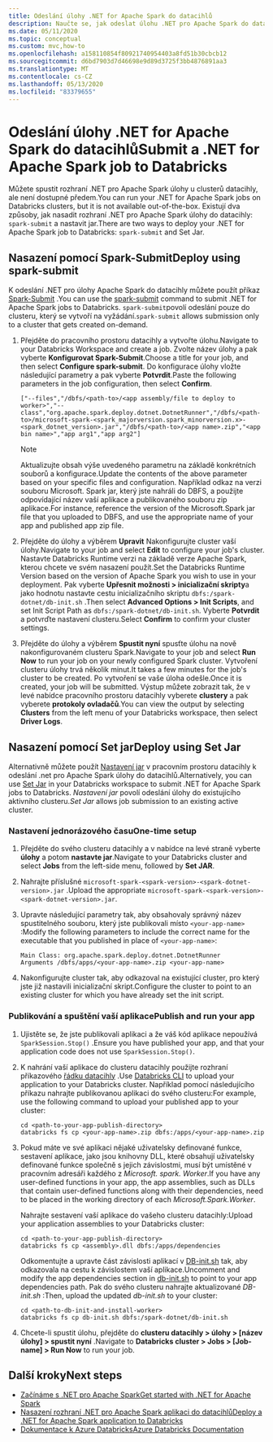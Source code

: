 ```yaml
---
title: Odeslání úlohy .NET for Apache Spark do datacihlů
description: Naučte se, jak odeslat úlohu .NET pro Apache Spark do datacihly pomocí Spark – odeslání a nastavení jar.
ms.date: 05/11/2020
ms.topic: conceptual
ms.custom: mvc,how-to
ms.openlocfilehash: a158110854f80921740954403a8fd51b30cbcb12
ms.sourcegitcommit: d6bd7903d7d46698e9d89d3725f3bb4876891aa3
ms.translationtype: MT
ms.contentlocale: cs-CZ
ms.lasthandoff: 05/13/2020
ms.locfileid: "83379655"
---
```

# <a name="submit-a-net-for-apache-spark-job-to-databricks"></a><span data-ttu-id="e1eac-103">Odeslání úlohy .NET for Apache Spark do datacihlů</span><span class="sxs-lookup"><span data-stu-id="e1eac-103">Submit a .NET for Apache Spark job to Databricks</span></span>

<span data-ttu-id="e1eac-104">Můžete spustit rozhraní .NET pro Apache Spark úlohy u clusterů datacihly, ale není dostupné předem.</span><span class="sxs-lookup"><span data-stu-id="e1eac-104">You can run your .NET for Apache Spark jobs on Databricks clusters, but it is not available out-of-the-box.</span></span> <span data-ttu-id="e1eac-105">Existují dva způsoby, jak nasadit rozhraní .NET pro Apache Spark úlohy do datacihly: `spark-submit` a nastavit jar.</span><span class="sxs-lookup"><span data-stu-id="e1eac-105">There are two ways to deploy your .NET for Apache Spark job to Databricks: `spark-submit` and Set Jar.</span></span>

## <a name="deploy-using-spark-submit"></a><span data-ttu-id="e1eac-106">Nasazení pomocí Spark-Submit</span><span class="sxs-lookup"><span data-stu-id="e1eac-106">Deploy using spark-submit</span></span>

<span data-ttu-id="e1eac-107">K odeslání .NET pro úlohy Apache Spark do datacihly můžete použít příkaz [Spark-Submit](https://spark.apache.org/docs/latest/submitting-applications.html) .</span><span class="sxs-lookup"><span data-stu-id="e1eac-107">You can use the [spark-submit](https://spark.apache.org/docs/latest/submitting-applications.html) command to submit .NET for Apache Spark jobs to Databricks.</span></span> <span data-ttu-id="e1eac-108">`spark-submit`povolí odeslání pouze do clusteru, který se vytvoří na vyžádání.</span><span class="sxs-lookup"><span data-stu-id="e1eac-108">`spark-submit` allows submission only to a cluster that gets created on-demand.</span></span>

1. <span data-ttu-id="e1eac-109">Přejděte do pracovního prostoru datacihly a vytvořte úlohu.</span><span class="sxs-lookup"><span data-stu-id="e1eac-109">Navigate to your Databricks Workspace and create a job.</span></span> <span data-ttu-id="e1eac-110">Zvolte název úlohy a pak vyberte **Konfigurovat Spark-Submit**.</span><span class="sxs-lookup"><span data-stu-id="e1eac-110">Choose a title for your job, and then select **Configure spark-submit**.</span></span> <span data-ttu-id="e1eac-111">Do konfigurace úlohy vložte následující parametry a pak vyberte **Potvrdit**.</span><span class="sxs-lookup"><span data-stu-id="e1eac-111">Paste the following parameters in the job configuration, then select **Confirm**.</span></span>

    ```
    ["--files","/dbfs/<path-to>/<app assembly/file to deploy to worker>","--class","org.apache.spark.deploy.dotnet.DotnetRunner","/dbfs/<path-to>/microsoft-spark-<spark_majorversion.spark_minorversion.x>-<spark_dotnet_version>.jar","/dbfs/<path-to>/<app name>.zip","<app bin name>","app arg1","app arg2"]
    ```

    > [!NOTE]
    > <span data-ttu-id="e1eac-112">Aktualizujte obsah výše uvedeného parametru na základě konkrétních souborů a konfigurace.</span><span class="sxs-lookup"><span data-stu-id="e1eac-112">Update the contents of the above parameter based on your specific files and configuration.</span></span> <span data-ttu-id="e1eac-113">Například odkaz na verzi souboru Microsoft. Spark jar, který jste nahráli do DBFS, a použijte odpovídající název vaší aplikace a publikovaného souboru zip aplikace.</span><span class="sxs-lookup"><span data-stu-id="e1eac-113">For instance, reference the version of the Microsoft.Spark jar file that you uploaded to DBFS, and use the appropriate name of your app and published app zip file.</span></span>

2. <span data-ttu-id="e1eac-114">Přejděte do úlohy a výběrem **Upravit** Nakonfigurujte cluster vaší úlohy.</span><span class="sxs-lookup"><span data-stu-id="e1eac-114">Navigate to your job and select **Edit** to configure your job's cluster.</span></span> <span data-ttu-id="e1eac-115">Nastavte Databricks Runtime verzi na základě verze Apache Spark, kterou chcete ve svém nasazení použít.</span><span class="sxs-lookup"><span data-stu-id="e1eac-115">Set the Databricks Runtime Version based on the version of Apache Spark you wish to use in your deployment.</span></span> <span data-ttu-id="e1eac-116">Pak vyberte **Upřesnit možnosti > inicializační skripty**a jako hodnotu nastavte cestu inicializačního skriptu `dbfs:/spark-dotnet/db-init.sh` .</span><span class="sxs-lookup"><span data-stu-id="e1eac-116">Then select **Advanced Options > Init Scripts**, and set Init Script Path as `dbfs:/spark-dotnet/db-init.sh`.</span></span> <span data-ttu-id="e1eac-117">Vyberte **Potvrdit** a potvrďte nastavení clusteru.</span><span class="sxs-lookup"><span data-stu-id="e1eac-117">Select **Confirm** to confirm your cluster settings.</span></span>

3. <span data-ttu-id="e1eac-118">Přejděte do úlohy a výběrem **Spustit nyní** spusťte úlohu na nově nakonfigurovaném clusteru Spark.</span><span class="sxs-lookup"><span data-stu-id="e1eac-118">Navigate to your job and select **Run Now** to run your job on your newly configured Spark cluster.</span></span> <span data-ttu-id="e1eac-119">Vytvoření clusteru úlohy trvá několik minut.</span><span class="sxs-lookup"><span data-stu-id="e1eac-119">It takes a few minutes for the job's cluster to be created.</span></span> <span data-ttu-id="e1eac-120">Po vytvoření se vaše úloha odešle.</span><span class="sxs-lookup"><span data-stu-id="e1eac-120">Once it is created, your job will be submitted.</span></span> <span data-ttu-id="e1eac-121">Výstup můžete zobrazit tak, že v levé nabídce pracovního prostoru datacihly vyberete **clustery** a pak vyberete **protokoly ovladačů**.</span><span class="sxs-lookup"><span data-stu-id="e1eac-121">You can view the output by selecting **Clusters** from the left menu of your Databricks workspace, then select **Driver Logs**.</span></span>

## <a name="deploy-using-set-jar"></a><span data-ttu-id="e1eac-122">Nasazení pomocí Set jar</span><span class="sxs-lookup"><span data-stu-id="e1eac-122">Deploy using Set Jar</span></span>

<span data-ttu-id="e1eac-123">Alternativně můžete použít [Nastavení jar](https://docs.microsoft.com/azure/databricks/jobs#--create-a-job) v pracovním prostoru datacihly k odeslání .net pro Apache Spark úlohy do datacihlů.</span><span class="sxs-lookup"><span data-stu-id="e1eac-123">Alternatively, you can use [Set Jar](https://docs.microsoft.com/azure/databricks/jobs#--create-a-job) in your Databricks workspace to submit .NET for Apache Spark jobs to Databricks.</span></span> <span data-ttu-id="e1eac-124">*Nastavení jar* povolí odeslání úlohy do existujícího aktivního clusteru.</span><span class="sxs-lookup"><span data-stu-id="e1eac-124">*Set Jar* allows job submission to an existing active cluster.</span></span>

### <a name="one-time-setup"></a><span data-ttu-id="e1eac-125">Nastavení jednorázového času</span><span class="sxs-lookup"><span data-stu-id="e1eac-125">One-time setup</span></span>

1. <span data-ttu-id="e1eac-126">Přejděte do svého clusteru datacihly a v nabídce na levé straně vyberte **úlohy** a potom **nastavte jar**.</span><span class="sxs-lookup"><span data-stu-id="e1eac-126">Navigate to your Databricks cluster and select **Jobs** from the left-side menu, followed by **Set JAR**.</span></span>

2. <span data-ttu-id="e1eac-127">Nahrajte příslušné `microsoft-spark-<spark-version>-<spark-dotnet-version>.jar` .</span><span class="sxs-lookup"><span data-stu-id="e1eac-127">Upload the appropriate `microsoft-spark-<spark-version>-<spark-dotnet-version>.jar`.</span></span>

3. <span data-ttu-id="e1eac-128">Upravte následující parametry tak, aby obsahovaly správný název spustitelného souboru, který jste publikovali místo `<your-app-name>` :</span><span class="sxs-lookup"><span data-stu-id="e1eac-128">Modify the following parameters to include the correct name for the executable that you published in place of `<your-app-name>`:</span></span>

    ```
    Main Class: org.apache.spark.deploy.dotnet.DotnetRunner
    Arguments /dbfs/apps/<your-app-name>.zip <your-app-name>
    ```

4. <span data-ttu-id="e1eac-129">Nakonfigurujte cluster tak, aby odkazoval na existující cluster, pro který jste již nastavili inicializační skript.</span><span class="sxs-lookup"><span data-stu-id="e1eac-129">Configure the cluster to point to an existing cluster for which you have already set the init script.</span></span>

### <a name="publish-and-run-your-app"></a><span data-ttu-id="e1eac-130">Publikování a spuštění vaší aplikace</span><span class="sxs-lookup"><span data-stu-id="e1eac-130">Publish and run your app</span></span>

1. <span data-ttu-id="e1eac-131">Ujistěte se, že jste publikovali aplikaci a že váš kód aplikace nepoužívá `SparkSession.Stop()` .</span><span class="sxs-lookup"><span data-stu-id="e1eac-131">Ensure you have published your app, and that your application code does not use `SparkSession.Stop()`.</span></span>

2. <span data-ttu-id="e1eac-132">K nahrání vaší aplikace do clusteru datacihly použijte rozhraní příkazového [řádku datacihly](https://docs.microsoft.com/azure/databricks/dev-tools/databricks-cli) .</span><span class="sxs-lookup"><span data-stu-id="e1eac-132">Use [Databricks CLI](https://docs.microsoft.com/azure/databricks/dev-tools/databricks-cli) to upload your application to your Databricks cluster.</span></span> <span data-ttu-id="e1eac-133">Například pomocí následujícího příkazu nahrajte publikovanou aplikaci do svého clusteru:</span><span class="sxs-lookup"><span data-stu-id="e1eac-133">For example, use the following command to upload your published app to your cluster:</span></span>

    ```console
    cd <path-to-your-app-publish-directory>
    databricks fs cp <your-app-name>.zip dbfs:/apps/<your-app-name>.zip
    ```

3. <span data-ttu-id="e1eac-134">Pokud máte ve své aplikaci nějaké uživatelsky definované funkce, sestavení aplikace, jako jsou knihovny DLL, které obsahují uživatelsky definované funkce společně s jejich závislostmi, musí být umístěné v pracovním adresáři každého z *Microsoft. spark. Worker*.</span><span class="sxs-lookup"><span data-stu-id="e1eac-134">If you have any user-defined functions in your app, the app assemblies, such as DLLs that contain user-defined functions along with their dependencies, need to be placed in the working directory of each *Microsoft.Spark.Worker*.</span></span>

    <span data-ttu-id="e1eac-135">Nahrajte sestavení vaší aplikace do vašeho clusteru datacihly:</span><span class="sxs-lookup"><span data-stu-id="e1eac-135">Upload your application assemblies to your Databricks cluster:</span></span>

    ```console
    cd <path-to-your-app-publish-directory>
    databricks fs cp <assembly>.dll dbfs:/apps/dependencies
    ```

    <span data-ttu-id="e1eac-136">Odkomentujte a upravte část závislosti aplikací v [DB-init.sh](https://github.com/dotnet/spark/blob/master/deployment/db-init.sh) tak, aby odkazovala na cestu k závislostem vaší aplikace.</span><span class="sxs-lookup"><span data-stu-id="e1eac-136">Uncomment and modify the app dependencies section in [db-init.sh](https://github.com/dotnet/spark/blob/master/deployment/db-init.sh) to point to your app dependencies path.</span></span> <span data-ttu-id="e1eac-137">Pak do svého clusteru nahrajte aktualizované *DB-init.sh* :</span><span class="sxs-lookup"><span data-stu-id="e1eac-137">Then, upload the updated *db-init.sh* to your cluster:</span></span>

    ```console
    cd <path-to-db-init-and-install-worker>
    databricks fs cp db-init.sh dbfs:/spark-dotnet/db-init.sh
    ```

4. <span data-ttu-id="e1eac-138">Chcete-li spustit úlohu, přejděte do **clusteru datacihly > úlohy > [název úlohy] > spustit nyní** .</span><span class="sxs-lookup"><span data-stu-id="e1eac-138">Navigate to **Databricks cluster > Jobs > [Job-name] > Run Now** to run your job.</span></span>

## <a name="next-steps"></a><span data-ttu-id="e1eac-139">Další kroky</span><span class="sxs-lookup"><span data-stu-id="e1eac-139">Next steps</span></span>

* [<span data-ttu-id="e1eac-140">Začínáme s .NET pro Apache Spark</span><span class="sxs-lookup"><span data-stu-id="e1eac-140">Get started with .NET for Apache Spark</span></span>](../tutorials/get-started.md)
* [<span data-ttu-id="e1eac-141">Nasazení rozhraní .NET pro Apache Spark aplikaci do datacihlů</span><span class="sxs-lookup"><span data-stu-id="e1eac-141">Deploy a .NET for Apache Spark application to Databricks</span></span>](../tutorials/databricks-deployment.md)
* [<span data-ttu-id="e1eac-142">Dokumentace k Azure Databricks</span><span class="sxs-lookup"><span data-stu-id="e1eac-142">Azure Databricks Documentation</span></span>](https://docs.microsoft.com/azure/azure-databricks/)
